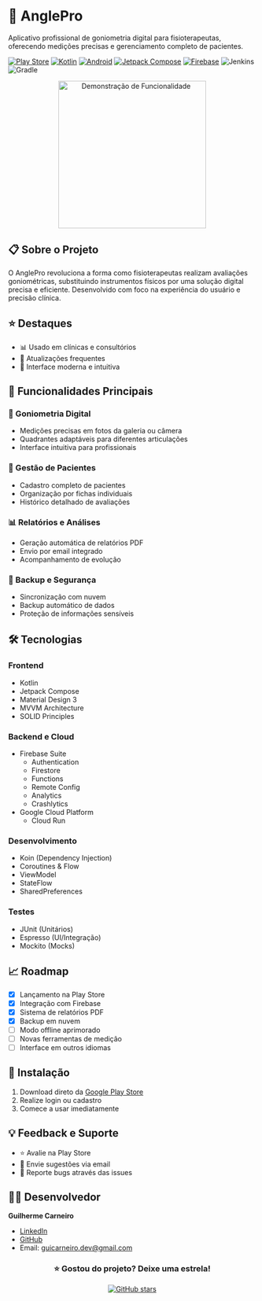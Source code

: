 # 📱 AnglePro

Aplicativo profissional de goniometria digital para fisioterapeutas, oferecendo medições precisas e gerenciamento completo de pacientes.

[![Play Store](https://img.shields.io/badge/Google_Play-414141?style=for-the-badge&logo=google-play&logoColor=white)](https://play.google.com/store/apps/details?id=com.guicarneirodev.goniometro)
[![Kotlin](https://img.shields.io/badge/Kotlin-0095D5?style=for-the-badge&logo=kotlin&logoColor=white)](https://kotlinlang.org/)
[![Android](https://img.shields.io/badge/Android-3DDC84?style=for-the-badge&logo=android&logoColor=white)](https://developer.android.com/)
[![Jetpack Compose](https://img.shields.io/badge/Jetpack%20Compose-4285F4?style=for-the-badge&logo=jetpack-compose&logoColor=white)](https://developer.android.com/jetpack/compose)
[![Firebase](https://img.shields.io/badge/Firebase-FFCA28?style=for-the-badge&logo=firebase&logoColor=black)](https://firebase.google.com/)
![Jenkins](https://img.shields.io/badge/Jenkins-D24939?style=for-the-badge&logo=Jenkins&logoColor=white)
![Gradle](https://img.shields.io/badge/Gradle-02303A?style=for-the-badge&logo=gradle&logoColor=white)

<div align="center">
    <img src="https://i.imgur.com/rB9wRz8.gif" width="300px" alt="Demonstração de Funcionalidade"/>
</div>

## 📋 Sobre o Projeto

O AnglePro revoluciona a forma como fisioterapeutas realizam avaliações goniométricas, substituindo instrumentos físicos por uma solução digital precisa e eficiente. Desenvolvido com foco na experiência do usuário e precisão clínica.

## ⭐ Destaques

- 📊 Usado em clínicas e consultórios
- 🔄 Atualizações frequentes
- 📱 Interface moderna e intuitiva

## 🚀 Funcionalidades Principais

### 📐 Goniometria Digital
- Medições precisas em fotos da galeria ou câmera
- Quadrantes adaptáveis para diferentes articulações
- Interface intuitiva para profissionais

### 👥 Gestão de Pacientes
- Cadastro completo de pacientes
- Organização por fichas individuais
- Histórico detalhado de avaliações

### 📊 Relatórios e Análises
- Geração automática de relatórios PDF
- Envio por email integrado
- Acompanhamento de evolução

### 💾 Backup e Segurança
- Sincronização com nuvem
- Backup automático de dados
- Proteção de informações sensíveis

## 🛠️ Tecnologias

### Frontend
- Kotlin
- Jetpack Compose
- Material Design 3
- MVVM Architecture
- SOLID Principles

### Backend e Cloud
- Firebase Suite
  - Authentication
  - Firestore
  - Functions
  - Remote Config
  - Analytics
  - Crashlytics
- Google Cloud Platform
  - Cloud Run

### Desenvolvimento
- Koin (Dependency Injection)
- Coroutines & Flow
- ViewModel
- StateFlow
- SharedPreferences

### Testes
- JUnit (Unitários)
- Espresso (UI/Integração)
- Mockito (Mocks)

## 📈 Roadmap

- [x] Lançamento na Play Store
- [x] Integração com Firebase
- [x] Sistema de relatórios PDF
- [x] Backup em nuvem
- [ ] Modo offline aprimorado
- [ ] Novas ferramentas de medição
- [ ] Interface em outros idiomas

## 🔧 Instalação

1. Download direto da [Google Play Store](https://play.google.com/store/apps/details?id=com.guicarneirodev.goniometro)
2. Realize login ou cadastro
3. Comece a usar imediatamente

## 💡 Feedback e Suporte

- ⭐ Avalie na Play Store
- 📧 Envie sugestões via email
- 🐛 Reporte bugs através das issues

## 👨‍💻 Desenvolvedor

**Guilherme Carneiro**
- [LinkedIn](https://www.linkedin.com/in/guicarneiro1)
- [GitHub](https://github.com/guicarneiro11)
- Email: guicarneiro.dev@gmail.com

<div align="center">

### ⭐ Gostou do projeto? Deixe uma estrela!

[![GitHub stars](https://img.shields.io/github/stars/guicarneiro11/anglepro?style=social)](https://github.com/guicarneiro11/anglepro/stargazers)

</div>
